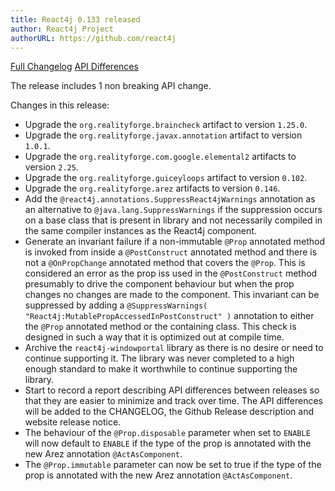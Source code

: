 ```yaml
---
title: React4j 0.133 released
author: React4j Project
authorURL: https://github.com/react4j
---
```


[Full Changelog](https://github.com/react4j/react4j/compare/v0.132...v0.133)
[API Differences](https://react4j.github.io/api-diff?key=react4j&old=0.132&new=0.133)

The release includes 1 non breaking API change.

Changes in this release:

* Upgrade the `org.realityforge.braincheck` artifact to version `1.25.0`.
* Upgrade the `org.realityforge.javax.annotation` artifact to version `1.0.1`.
* Upgrade the `org.realityforge.com.google.elemental2` artifacts to version `2.25`.
* Upgrade the `org.realityforge.guiceyloops` artifact to version `0.102`.
* Upgrade the `org.realityforge.arez` artifacts to version `0.146`.
* Add the `@react4j.annotations.SuppressReact4jWarnings` annotation as an alternative to `@java.lang.SuppressWarnings` if the suppression occurs on a base class that is present in library and not necessarily compiled in the same compiler instances as the React4j component.
* Generate an invariant failure if a non-immutable `@Prop` annotated method is invoked from inside  a `@PostConstruct` annotated method and there is not a `@OnPropChange` annotated method that covers the `@Prop`. This is considered an error as the prop iss used in the `@PostConstruct` method presumably to drive the component behaviour but when the prop changes no changes are made to the component. This invariant can be suppressed by adding a `@SuppressWarnings( "React4j:MutablePropAccessedInPostConstruct" )` annotation to either the `@Prop` annotated method or the containing class. This check is designed in such a way that it is optimized out at compile time.
* Archive the `react4j-windowportal` library as there is no desire or need to continue supporting it. The library was never completed to a high enough standard to make it worthwhile to continue supporting the library.
* Start to record a report describing API differences between releases so that they are easier to minimize and track over time. The API differences will be added to the CHANGELOG, the Github Release description and website release notice.
* The behaviour of the `@Prop.disposable` parameter when set to `ENABLE` will now default to `ENABLE` if the type of the prop is annotated with the new Arez annotation `@ActAsComponent`.
* The `@Prop.immutable` parameter can now be set to true if the type of the prop is annotated with the new Arez annotation `@ActAsComponent`.
